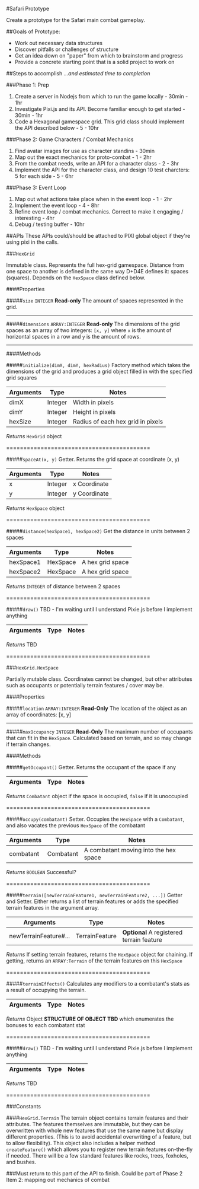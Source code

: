 #Safari Prototype

Create a prototype for the Safari main combat gameplay.

##Goals of Prototype:

* Work out necessary data structures
* Discover pitfalls or challenges of structure
* Get an idea down on "paper" from which to brainstorm and progress
* Provide a concrete starting point that is a solid project to work on

##Steps to accomplish
*...and estimated time to completion*

###Phase 1: Prep

1. Create a server in Nodejs from which to run the game locally - 30min - 1hr
2. Investigate Pixi.js and its API. Become familiar enough to get started - 30min - 1hr
3. Code a Hexagonal gamespace grid. This grid class should implement the API described below - 5 - 10hr

###Phase 2: Game Characters / Combat Mechanics

1. Find avatar images for use as character standins - 30min
2. Map out the exact mechanics for proto-combat - 1 - 2hr
3. From the combat needs, write an API for a character class - 2 - 3hr
4. Implement the API for the character class, and design 10 test charcters: 5 for each side - 5 - 6hr

###Phase 3: Event Loop

1. Map out what actions take place when in the event loop - 1 - 2hr
2. Implement the event loop - 4 - 8hr
3. Refine event loop / combat mechanics. Correct to make it engaging / interesting - 4hr
4. Debug / testing buffer - 10hr


##APIs
These APIs could/should be attached to PIXI global object if they're using pixi in the calls.

###`HexGrid`

Immutable class. Represents the full hex-grid gamespace. Distance from one space to another is defined in the same way D+D4E defines it: spaces (squares). Depends on the `HexSpace` class defined below.

####Properties

#####`size`
`INTEGER` **Read-only** The amount of spaces represented in the grid.

------------------------------------------------------

#####`dimensions`
`ARRAY:INTEGER` **Read-only** The dimensions of the grid spaces as an array of two integers: `[x, y]` where `x` is the amount of horizontal spaces in a row and `y` is the amount of rows.

------------------------------------------------------

####Methods

#####`initialize(dimX, dimY, hexRadius)`
Factory method which takes the dimensions of the grid and produces a grid object filled in with the specified grid squares

Arguments | Type    | Notes
----------|---------|---------
dimX      | Integer | Width in pixels
dimY      | Integer | Height in pixels
hexSize   | Integer | Radius of each hex grid in pixels

*Returns* `HexGrid` object

==========================================

#####`spaceAt(x, y)`
Getter. Returns the grid space at coordinate (x, y)

Arguments | Type    | Notes
----------|---------|---------
x         | Integer | x Coordinate
y         | Integer | y Coordinate

*Returns* `HexSpace` object

==========================================

#####`distance(hexSpace1, hexSpace2)`
Get the distance in units between 2 spaces

Arguments | Type    | Notes
----------|---------|---------
hexSpace1 | HexSpace| A hex grid space
hexSpace2 | HexSpace| A hex grid space

*Returns* `INTEGER` of distance between 2 spaces

==========================================

#####`draw()`
TBD - I'm waiting until I understand Pixie.js before I implement anything

Arguments | Type    | Notes
----------|---------|---------

*Returns* TBD

==========================================

###`HexGrid.HexSpace`

Partially mutable class. Coordinates cannot be changed, but other attributes such as occupants or potentially terrain features / cover may be.

####Properties

#####`location`
`ARRAY:INTEGER` **Read-Only** The location of the object as an array of coordinates: [x, y]

------------------------------------

#####`maxOccupancy`
`INTEGER` **Read-Only** The maximum number of occupants that can fit in the `HexSpace`. Calculated based on terrain, and so may change if terrain changes.

####Methods

#####`getOccupant()`
Getter. Returns the occupant of the space if any

Arguments | Type    | Notes
----------|---------|---------

*Returns* `Combatant` object if the space is occupied, `false` if it is unoccupied

==========================================

#####`occupy(combatant)`
Setter. Occupies the `HexSpace` with a `Combatant`, and also vacates the previous `HexSpace` of the combatant

Arguments | Type    | Notes
----------|---------|---------
combatant | Combatant| A combatant moving into the hex space

*Returns* `BOOLEAN` Successful?

==========================================

#####`terrain([newTerrainFeature1, newTerrainFeature2, ...])`
Getter and Setter. Either returns a list of terrain features or adds the specified terrain features in the argument array.

Arguments | Type    | Notes
----------|---------|---------
newTerrainFeature#... | TerrainFeature | **Optional** A registered terrain feature

*Returns* If setting terrain features, returns the `HexSpace` object for chaining. If getting, returns an `ARRAY:Terrain` of the terrain features on this `HexSpace`

==========================================

#####`terrainEffects()`
Calculates any modifiers to a combatant's stats as a result of occupying the terrain.

Arguments | Type    | Notes
----------|---------|---------

*Returns* Object **STRUCTURE OF OBJECT TBD** which enumerates the bonuses to each combatant stat

==========================================

#####`draw()`
TBD - I'm waiting until I understand Pixie.js before I implement anything

Arguments | Type    | Notes
----------|---------|---------

*Returns* TBD

==========================================

###Constants

####`HexGrid.Terrain`
The terrain object contains terrain features and their attributes. The features themselves are immutable, but they can be overwritten with whole new features that use the same name but display different properties. (This is to avoid accidental overwriting of a feature, but to allow flexibility). This object also includes a helper method `createFeature()` which allows you to register new terrain features on-the-fly if needed. There will be a few standard features like rocks, trees, foxholes, and bushes.

###Must return to this part of the API to finish. Could be part of Phase 2 Item 2: mapping out mechanics of combat